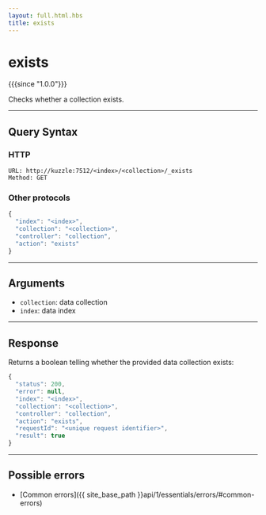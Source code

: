 ```yaml
---
layout: full.html.hbs
title: exists
---
```


# exists

{{{since "1.0.0"}}}

Checks whether a collection exists.

---

## Query Syntax

### HTTP

```http
URL: http://kuzzle:7512/<index>/<collection>/_exists
Method: GET
```

### Other protocols


```js
{
  "index": "<index>",
  "collection": "<collection>",
  "controller": "collection",
  "action": "exists"
}
```

---

## Arguments

* `collection`: data collection
* `index`: data index

---

## Response

Returns a boolean telling whether the provided data collection exists:

```js
{
  "status": 200,
  "error": null,
  "index": "<index>",
  "collection": "<collection>",
  "controller": "collection",
  "action": "exists",
  "requestId": "<unique request identifier>",
  "result": true
}
```

---

## Possible errors

- [Common errors]({{ site_base_path }}api/1/essentials/errors/#common-errors)
